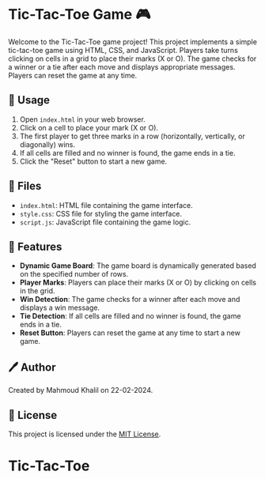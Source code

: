# Tic-Tac-Toe Game 🎮

Welcome to the Tic-Tac-Toe game project! This project implements a simple tic-tac-toe game using HTML, CSS, and JavaScript. Players take turns clicking on cells in a grid to place their marks (X or O). The game checks for a winner or a tie after each move and displays appropriate messages. Players can reset the game at any time.

## 🚀 Usage

1. Open `index.html` in your web browser.
2. Click on a cell to place your mark (X or O).
3. The first player to get three marks in a row (horizontally, vertically, or diagonally) wins.
4. If all cells are filled and no winner is found, the game ends in a tie.
5. Click the "Reset" button to start a new game.

## 📁 Files

- `index.html`: HTML file containing the game interface.
- `style.css`: CSS file for styling the game interface.
- `script.js`: JavaScript file containing the game logic.

## 🎨 Features

- **Dynamic Game Board**: The game board is dynamically generated based on the specified number of rows.
- **Player Marks**: Players can place their marks (X or O) by clicking on cells in the grid.
- **Win Detection**: The game checks for a winner after each move and displays a win message.
- **Tie Detection**: If all cells are filled and no winner is found, the game ends in a tie.
- **Reset Button**: Players can reset the game at any time to start a new game.

## 🖊️ Author

Created by Mahmoud Khalil on 22-02-2024.

## 📜 License

This project is licensed under the [MIT License](LICENSE).

# Tic-Tac-Toe
